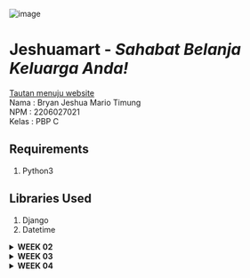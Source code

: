 ![image](https://github.com/bryanjeshua/jeshuamart/assets/119393328/57ed257c-b4ee-4ebe-9636-2a87e1aec74d)
# Jeshuamart - _Sahabat Belanja Keluarga Anda!_
[Tautan menuju website](https://jeshuamart.adaptable.app/main/) <br/>
Nama    : Bryan Jeshua Mario Timung <br/>
NPM     : 2206027021 <br/>
Kelas   : PBP C <br/>
## Requirements
1. Python3
## Libraries Used
1. Django
2. Datetime
<details>
<summary> <b> WEEK 02 </b> </summary>

## How to Build
1. Membangun repository github yang baru<br/>
Repository yang baru dibangun dengan nama **jeshuamart** akan menjadi sarana deployment aplikasi pada adaptable. Ini dilakukan dengan cara membangun folder yang sama dengan nama repositorynya, kemudian menuliskan perintah ```git init``` kemudian ```git branch -M main``` lalu ```git remote add origin https://github.com/bryanjeshua/jeshuamart```
2. Mendeploy virtual environment<br/>
Fungsi virtual environment adalah supaya library yang kita pakai senantiasa konsisten, baik versi dan pengaturan lainnya. Dalam melakukan deployment virtual environment, kita menjalankan skrip ```python -m venv env```, setelah itu kita mengaktivasi virtual environment tersebut dengan menjalankan skrip ```env\Scripts\activate``` pada direktori repositori.
3. Menginstal django<br/>
Sesuai dengan tutorial, peng-_instal_-an dilaksanakan dengan menuliskan sejumlah komponen library pada requirements.txt dan kemudian menjalankan perintah ```pip install -r requirements.txt```.  
4. Membuat proyek django<br/>
Proyek django yang baru dibuat dengan menjalankan skrip ```django-admin startproject jeshuamart .```
5. Mengatur _allowed host_<br/>
Melalui penambahan "*" pada ```ALLOWED_HOST``` di ```settings.py```, saya mengizinkan semua host untuk mengakses aplikasi ini secara luas.
6. Membuat aplikasi main<br/>
Dengan menjalankan perintah ```python manage.py startapp main```, maka akan terbangun direktori main. Lalu, pada ```settings.py``` kita menambahkan ```main,``` pada ```INSTALLED_APPS```
7. Membangun template HTML<br/>
Template HTML yang akan dibangun pada direktori ```templates``` di dalam ```main``` terdiri dari sejumlah komponen, antara lain
- Header berupa judur dan tagline
- Name: (berisi nama produk)
- Amount: (berisi jumlah produk dalam lusin)
- Description: (berisi PT pemasok)
- Date in: (berisi tanggal pasokan terakhir datang)
- Stock less than 5 days: (berisi keterangan apakah pasokan akan habis kurang dari lima hari lagi)
- Categories: (berisi keterangan jenis product)
- Identitas nama dan NPM
8. Mengimplementasikan Models dan Melakukan Migrate<br/>
Komponen models pada ```models.py``` dalam direktori main yang hendak diatur adalah sebagai berikut
- name: character, length <= 25.
- amount: integer, default = 0.  
- description: text, default = "".
- date_in: date.
- stock: boolean, default = 0.
- categories: character, length <=100, default = "uncategorized".<br/>
Setelah semua komponen dibangun, maka jalankan perintah
```python manage.py makemigrations```
dan
```python manage.py migrate```
untuk mengimplementasikan model yang baru tersebut ke basis data.
9. Membangun fungsi show_main untuk mengintegrasikan<br/>
Untuk menghubungkan antara _view_ dan _template_, pertama kita harus memastikan pada views.py. telah dilakukan import render dengan cara menambahkan baris ```from django.shortcuts import render```. Lalu, setelah melakukan import, saya membangun fungsi show_main dengan cara
```
def show_main(request):
    context = {
        'name' : "Aqua",
        'amount' : 12,
        'description': 'PT. Danone',
        'date_in': date.today(),
        'stock': True,
        'categories': 'Beverages',
    }
    return render(request, "main.html", context)
```
10. Mengonfigurasi routing URL dalam aplikasi main<br/>
Di dalam direktori ```main```, saya membuat sebuah file bernama ```urls.py``` sehingga fungsi yang dipetakan ```views.py``` tepat sasaran. File ini  berisi
```
from django.urls import path
from main.views import show_main
app_name = 'main'

urlpatterns = [
    path('', show_main, name='show_main'),
]
```
11. Mengonfirmasi routing URL proyek<br/>
Di dalam direktori ```jeshuamart```, saya mengimpor fungsi ```include``` dari ```django.urls```, dan menambahkan ```path('main/', include('main.urls')),``` pada ```url_patterns``` sehingga rute URL tingkat proyek dapat mengimpor rute URL dari aplikasi-aplikasi (yang terdapat di ```urls.py``` masing-masing) sehingga aplikasi django lebih modular.
12. Membangun unit test<br/>
Untuk memastikan bahwa program yang telah dibangun akan berjalan sebagaimana mestinya, maka akan dibangun sebuah unit test. Unit test yang dibangun ada dua, yang pertama untuk memastikan path URL dapat diakses, dan yang kedua yakni untuk mengetes apakah template ```main.html``` telah berhasil diterapkan pada halaman ```/main/``` yang sudah dirender
13. Melakukan deployment ke github<br/>
Semua perubahan akan ditambahkan dengan menjalankan perintah ```git add .```, lalu lakukan commit dengan menjalankan perintah ```git commit -m "deployment app"```, dan lakukan push ke repository dengan menjalankan instruksi```git push origin master```.
14. Melakukan deployment ke adaptable<br/>
Setelah aplikasi telah berjalan di local machine dan telah di-deploy di github, deployment dilakukan melalui adaptable dengan menghubungkan adaptable kepada existing repository, dalam kasus ini ialah repository jeshuamart. Branch yang sesuai dipilih, dengan pengaturan python app template sebagai app template  postgresql sebagai database template, lalu versi python sesuai projek dipilih (dalam kasus ini 3.11) dan deployment command ```python manage.py migrate && gunicorn jeshuamart.wsgi``` dimasukkan.

## Bagan Request Client 
![Diagram](https://github.com/bryanjeshua/jeshuamart/blob/master/image/DIAGRAM%20MVT.png)
Dari gambar di atas dapat ditarik sebuah kesimpulan yakni dalam aplikasi Django, ketika ada http request, maka urls.py akan meneruskannya menuju kepada views.py yang sesuai. Kemudian views.py akan melakukan ragam perintah yang dilakukan, misalnya melakukan read/write data dengan berinteraksi dengan models.py, kemudian main.html akan melakukan pengaturan tampilan yang sesuai terhadap data/komponen yang akan ditampilkan. Setelah itu, maka akan dikirimkan http response berupa file html kepada pengguna oleh views.py.

## Why do we need virtual environment?
Kita membutuhkan _virtual environment_ untuk melokalisir pengaturan sejumlah depedency yang berhubungan dengan  proyek kita sehingga bila kedepannya terdapat sejumlah proyek yang membutuhkan sejumlah library/framework yang sama, tidak terjadi _conflict_ terhadap versi maupun pengaturan suatu library yang mampu membuat program tidak berjalan sebagaimana mestinya.

## Perbedaan antara MVC, MVT, MVVM
MVT merupakan pola pengembangan arsitektur yang digunakan di _web development_ yang berkaitan erat dengan framework web pada python seperti Django. Terdapat tiga komponen yakni Model (yang merepresentasikan data dan logika utama aplikasi, termasuk membaca dan menyimpan data), View (yang mengatur bagaimana data yang dimiliki akan ditayangkan), Template (yang berfungsi mengatur layout halaman web untuk ditayangkan).
MVC merupakan pola pengembangan arsitektur yang digunakan dalam _software development_  terutama dalam membangun GUI dan website, dan terdiri atas tiga komponen yakni Model, View (berisi pengaturan layer presentasi data yang didapat dari model, termasuk pengaturan button, forms, dan beragam komponen lainnya), dan Controller (menghubungkan model dan view, misalnya mengelola input dari user pada view untuk diteruskan ke model)
MVVM merupakan pola pengembangan arsitektur yang berkaitan erat dengan pengembangan GUI terutama pada ragam aplikasi yang membutuhkan data binding. MVVM terdiri atas tiga komponen yakni Model, View (bertugas untuk menampilkan data terhadap user dan menangkap interaksi dari user), dan ViewModel (bertugas menghubungkan model dan view, menunjukan data dan perintah yang dapat view gunakan untuk melakukan data binding, dan menyederhanakan tampilan data dari model agar view lebih mudah untuk menampilkannya tanpa berisi logika tampilan antarmukanya)

Perbedaan ketiganya terdapat pada cara mereka mengatur hubungan antara model, view, dan komponen perantaranya (baik template, controller, maupun viewmodel). MVT menggunakan template sebagai perantara model dan view dan bertugas menggambarkan struktur dari halaman web. MVC menggunakan controller untuk menghubungkan model dan view, mengatur input dari user, dan mengelola alur data. Sedangkan, MVVM menggunakan ViewModel sebagai perantara yang mengelola tampilan data yang akan ditampilkan ke view dan mengelola interaksi user.
</details>

<details>
<summary><b>WEEK 03</b></summary>

## Apa perbedaan antara form POST dan form GET dalam Django?
Perbedaan antara form POST dan form GET dalam Django adalah sebagai berikut
<br/>POST :
- Ketika menggunakan metode POST, data form dikirimkan sebagai bagian dari HTTP Request Body, bukan sebagai parameter query dalam URLnya. Metode ini lebih aman jika dibandingkan dengan GET karena data tersebut tidak terlihat di URL sehingga jauh lebih aman untuk mengirimkan informasi sensitif seperti password.
- Metode POST dapat mengolah data dalam jumlah besar jika dibandingkan dengan GET sehingga jauh lebih disarankan jika ingin melibatkan data submission.
<br/>GET :
- Ketika menggunakan metode GET, data dari form akan dikirimkan sebagai parameter query pada URL. Biasanya, metode ini digunakan ketika kita hendak mengakses data dari server atau ketika kita hendak melakukan operasi membaca. Metode ini juga cocok untuk melakukan pencarian forms sederhana. 
- Data ini dapat dilihat pada URL. Ini menyebabkan informasi menjadi kurang aman dan membatasi jumlah data yang dapat dikirimkan.

## Apa perbedaan utama antara XML, JSON, dan HTML dalam konteks pengiriman data?
Perbedaan utama antara XML, JSON, dan HTML adalah sebagai berikut
- XML = menggunakan tag (serupa dengan HTML) akan tetapi dapat didefinisikan user. Tidak memiliki tipe data dan memperlakukan semuanya sebagai text. Jauh lebih mudah dibaca orang. Cocok untuk dokumen yang rumit, termasuk pertukaran data yang tidak mendukung JSON.
- JSON = Menggunakan pasangan key dan value, mendukung tipe data string, number, booleans, array, dan object. Kurang deskriptif jika dibandingkan dengan XML. Ukurannya lebih kecil. Umum digunakan pada web applications, APIs, dan file konfigurasi.0 
- HTML = Menggunakan tags yang sudah didefinisikan sebelumnya, digunakan untuk mempresentasikan data dan bukan untuk mendeskripsikan tipe data. Untuk menjalankannya, diperlukan browser atau HTML parser. Digunakan untuk web page design, dan tidak umum digunakan untuk pertukaran data.    

## Mengapa JSON sering digunakan dalam pertukaran data antara aplikasi web modern?
JSON sering digunakan dalam pertukaran data antara aplikasi web modern karena
1. Ringan karena ukuran data yang kecil
2. Mudah dibaca oleh orang sehingga memudahkan saat membangun program
3. Dapat diolah oleh berbagai bahasa pemrograman
4. Aspek keamanan yang lebih baik
5. Parsing yang lebih efisien, bisa langsung dilakukan dengan method JSON.parse()
6. Kompatibilitas dengan sejumlah framework teknologi (misalnya dengan RESTful APIs.

## Jelaskan bagaimana cara kamu mengimplementasikan checklist di atas secara step-by-step (bukan hanya sekadar mengikuti tutorial).
1. Saya menjalankan virtual environment terlebih dahulu
2. Kemudian, saya memperbaiki routing urls.py dengan mengubah path main menjadi ''
3. Selanjutnya, saya membangun forms.py di dalam direktory main untuk menerima data produk yang baru yang akan disimpan ke inventory. Fields yang akan dipakai antara lain ["name", "amount", "price","description", "categories"]
4. Karena terjadi kebutuhan akan adanya form, maka saya mengimport ProductForm pada views.py. Kemudian, saya juga perlu membangun method create_product untuk membuat formulir yang bisa menambahkan data produk secara otomatis saat submisi dilakukan. Lalu, saya menambahkan fungsi show_main dengan menambahkan konteks antara lain'name', 'amount', 'description', 'date_in', 'stock', 'categories', dan 'products'. Selain itu, saya juga membangun method show_xml, show_json, show_json_by_id, show_xml_by_id.
5. Lalu saya mengimport fungsi create_product pada urls.py di main, dan menambahkan path url ke dalam variable urlpatterns. Begitu juga untuk method yang lainnya
6. Setelah itu, saya membangun folder templates di root. Saya kemudian membuat base.html untuk template dasar sebagai kerangka umum berbagai halaman lainnya dalam web.
7. Saya kemudian mengatur agar base.html bisa terdeteksi melalui settings.py
8. Kemudian, saya mengubah tampilan main.html sesuai yang diinginkan. Saya menambahkan button "Add New Product" dan mengatur tampilan lainnya
9. Tak berhenti di sana, saya kemudian membuat pada main/templates suatu file create_product.html yang menampilkan form untuk mengisi.
10. Lalu saya mencoba mengoperasikan postman sebagai data viewer

## SCREENSHOT GAMBAR
1. HTML ![](https://github.com/bryanjeshua/jeshuamart/blob/master/image/HTML.png)
2. JSON ![](https://github.com/bryanjeshua/jeshuamart/blob/master/image/JSON.png)
3. JSON BY ID ![](https://github.com/bryanjeshua/jeshuamart/blob/master/image/JSONbyID.png)
4. XML ![](https://github.com/bryanjeshua/jeshuamart/blob/master/image/XML.png)
5. XML BY ID ![](https://github.com/bryanjeshua/jeshuamart/blob/master/image/XMLbyID.png)
</details>

<details>
<summary><b> WEEK 04</b> </summary>

## Apa itu Django UserCreationForm, dan jelaskan apa kelebihan dan kekurangannya?
Django UserCreationForm adalah suatu built-in class-based form yang sudah disertakan dalam package 'django.contrib.auth.forms' yang digunakan untuk memudahkan pendaftaran pengguna aplikasi yang kita bangun. Secara default, terdapat bagian username, password, dan password confirmation. Kelebihannya yakni builtin ini sangat mudah untuk diimplementasikan, sudah termasuk dengan fitur validasi data, sudah dilengkapi juga dengan fitur keamanan yakni hashing password, dokumentasi yang lengkap, adanya komunitas yang membantu pengembangan produk kita, serta dapat dikustomisasi sesuai kebutuhan. Akakn tetepi, terdapat juga kekurangan yakni default yang terbatas sehingga perlu membangun subclass baru jika ingin meminta input email, first_name, dan sebagainya, validasi yang disediakan hanyalah validasi dasar yang perlu dikembangkan jika ingin lebih kompleks, serta tidak dilengkapi dengan fungsi lain misalnya captcha atau konfirmasi email.
## Apa perbedaan antara autentikasi dan otorisasi dalam konteks Django, dan mengapa keduanya penting?
Autentikasi merupakan proses verifikasi identitas pengguna (yang biasanya menggunakan username dan password, sedangkan otorisasi adalah proses penentuan komponen yang dapat diakses oleh pengguna setelah melakukan autentikasi. Keduanya penting karena autentikasi diperlukan untuk memastikan bahwa pengguna merupakan entitas yang sesuai dengan yang diakuinya, dan otorisasi diperlukan untuk membatasi akses untuk melakukan aksi-aksi tertentu.
## Apa itu cookies dalam konteks aplikasi web, dan bagaimana Django menggunakan cookies untuk mengelola data sesi pengguna?
Cookies merupakan data kecil yang disimpan di browser pengguna oleh website. Djanggo menggunakan cookies untuk mengelola data sesi pengguna. Data sesi ini digunakan untuk mengidentifikasi pengguna dan informasi terkait selama web digunakan oleh pengguna.
## Apakah penggunaan cookies aman secara default dalam pengembangan web, atau apakah ada risiko potensial yang harus diwaspadai?
Secara umum, cookies tetap perlu diwaspadai penggunaannya, terutama untuk menyimpan informasi yang sensitif. Ada sejumlah risiko yang harus diwaspadai antara lain risiko cookies hijacking (pencurian cookies sehingga orang tidak perlu lagi melakukan log in karena sesi pada cookienya masih aktif), risiko modifikasi data jika cookies tidak dienkripsi. Mitigasi yang dapat dilakukan adalah dengan menggunakan HTTPS dan melakukan pengaturan flag "Secure", "HttpOnly", serta tidak sembarangan menggunakan WiFi publik.
## Jelaskan bagaimana cara kamu mengimplementasikan checklist di atas secara step-by-step (bukan hanya sekadar mengikuti tutorial).
</details>

